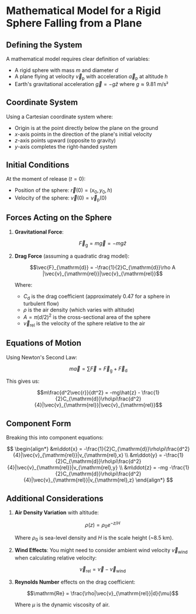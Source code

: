 # Mathematical Model for a Rigid Sphere Falling from a Plane

## Defining the System

A mathematical model requires clear definition of variables:

-   A rigid sphere with mass $m$ and diameter $d$
-   A plane flying at velocity $\vec{v}_{\mathrm{p}}$ with acceleration $\vec{a}_{\mathrm{p}}$ at altitude $h$
-   Earth's gravitational acceleration $\vec{g} = -g\hat{z}$ where $g \approx 9.81$ m/s²

## Coordinate System

Using a Cartesian coordinate system where:

-   Origin is at the point directly below the plane on the ground
-   $x$-axis points in the direction of the plane's initial velocity
-   $z$-axis points upward (opposite to gravity)
-   $y$-axis completes the right-handed system

## Initial Conditions

At the moment of release ($t = 0$):

-   Position of the sphere: $\vec{r}(0) = (x_0, y_0, h)$
-   Velocity of the sphere: $\vec{v}(0) = \vec{v}_{\mathrm{p}}(0)$

## Forces Acting on the Sphere

1.  **Gravitational Force**:
    
    $$\vec{F}_{\mathrm{g}} = m\vec{g} = -mg\hat{z}$$
    
2.  **Drag Force** (assuming a quadratic drag model):
    
    $$\vec{F}_{\mathrm{d}} = -\frac{1}{2}C_{\mathrm{d}}\rho A |\vec{v}_{\mathrm{rel}}|\vec{v}_{\mathrm{rel}}$$
    
    Where:
    
    -   $C_{\mathrm{d}}$ is the drag coefficient (approximately 0.47 for a sphere in turbulent flow)
    -   $\rho$ is the air density (which varies with altitude)
    -   $A = \pi(d/2)^2$ is the cross-sectional area of the sphere
    -   $\vec{v}_{\mathrm{rel}}$ is the velocity of the sphere relative to the air

## Equations of Motion

Using Newton's Second Law:

$$m\vec{a} = \sum \vec{F} = \vec{F}_{\mathrm{g}} + \vec{F}_{\mathrm{d}}$$

This gives us:

$$m\frac{d^2\vec{r}}{dt^2} = -mg\hat{z} - \frac{1}{2}C_{\mathrm{d}}\rho\pi\frac{d^2}{4}|\vec{v}_{\mathrm{rel}}|\vec{v}_{\mathrm{rel}}$$

## Component Form

Breaking this into component equations:

$$ 
\begin{align*}
&m\ddot{x} = -\frac{1}{2}C_{\mathrm{d}}\rho\pi\frac{d^2}{4}|\vec{v}_{\mathrm{rel}}|v_{\mathrm{rel},x} \\
&m\ddot{y} = -\frac{1}{2}C_{\mathrm{d}}\rho\pi\frac{d^2}{4}|\vec{v}_{\mathrm{rel}}|v_{\mathrm{rel},y} \\
&m\ddot{z} = -mg -\frac{1}{2}C_{\mathrm{d}}\rho\pi\frac{d^2}{4}|\vec{v}_{\mathrm{rel}}|v_{\mathrm{rel},z}
\end{align*}
$$
## Additional Considerations

1.  **Air Density Variation** with altitude:
    
    $$\rho(z) = \rho_0 e^{-z/H}$$
    
    Where $\rho_0$ is sea-level density and $H$ is the scale height (~8.5 km).
    
2.  **Wind Effects**: You might need to consider ambient wind velocity $\vec{v}_{\mathrm{wind}}$ when calculating relative velocity:
    
    $$\vec{v}_{\mathrm{rel}} = \vec{v} - \vec{v}_{\mathrm{wind}}$$
    
3.  **Reynolds Number** effects on the drag coefficient:
    
    $$\mathrm{Re} = \frac{\rho|\vec{v}_{\mathrm{rel}}|d}{\mu}$$
    
    Where $\mu$ is the dynamic viscosity of air.
    
